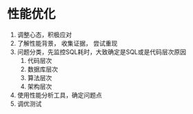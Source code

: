 # 性能优化



1. 调整心态，积极应对
2. 了解性能背景， 收集证据， 尝试重现
3. 问题分类，先监控SQL耗时，大致确定是SQL或是代码层次原因
	1. 代码层次
	2. 数据库层次
	3. 算法层次
	4. 架构层次
4. 使用性能分析工具，确定问题点
5. 调优测试